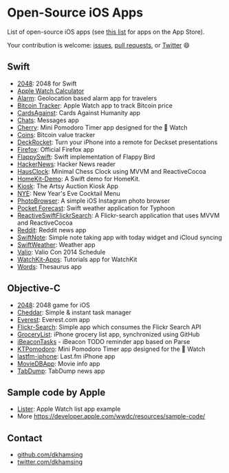 # Open-Source iOS Apps

List of open-source iOS apps (see [this list](README.md) for apps on the App Store).

Your contribution is welcome: [issues](https://github.com/dkhamsing/open-source-ios-apps/issues), [pull requests](https://github.com/dkhamsing/open-source-ios-apps/pulls), or [Twitter](https://twitter.com/dkhamsing) :smile:

## Swift
- [2048](https://github.com/austinzheng/swift-2048): 2048 for Swift
- [Apple Watch Calculator](https://github.com/noodlewerk/Apple_Watch_Calculator)
- [Alarm](https://github.com/ChrisChares/swift-alarm): Geolocation based alarm app for travelers
- [Bitcoin Tracker](http://www.raywenderlich.com/89562/watchkit-tutorial-with-swift-getting-started): Apple Watch app to track Bitcoin price 
- [CardsAgainst](https://github.com/jpsim/CardsAgainst): Cards Against Humanity app
- [Chats](https://github.com/acani/Chats): Messages app
- [Cherry](https://github.com/kenshin03/Cherry): Mini Pomodoro Timer app designed for the  Watch
- [Coins](https://github.com/nothingmagical/coins): Bitcoin value tracker
- [DeckRocket](https://github.com/jpsim/DeckRocket): Turn your iPhone into a remote for Deckset presentations
- [Firefox](https://github.com/mozilla/firefox-ios): Official Firefox app 
- [FlappySwift](https://github.com/fullstackio/FlappySwift): Swift implementation of Flappy Bird
- [HackerNews](https://github.com/amitburst/HackerNews): Hacker News reader
- [HausClock](https://github.com/nottombrown/HausClock): Minimal Chess Clock using MVVM and ReactiveCocoa
- [HomeKit-Demo](https://github.com/KhaosT/HomeKit-Demo): A Swift demo for HomeKit.
- [Kiosk](https://github.com/artsy/eidolon): The Artsy Auction Kiosk App
- [NYE](https://github.com/soffes/nye): New Year's Eve Cocktail Menu
- [PhotoBrowser](https://github.com/MoZhouqi/PhotoBrowser): A simple iOS Instagram photo browser
- [Pocket Forecast](https://github.com/appsquickly/Typhoon-Swift-Example): Swift weather application for Typhoon
- [ReactiveSwiftFlickrSearch](https://github.com/ColinEberhardt/ReactiveSwiftFlickrSearch): A Flickr-search application that uses MVVM and ReactiveCocoa
- [Reddit](https://github.com/amitburst/reddit-demo): Reddit news app
- [SwiftNote](https://github.com/mslathrop/SwiftNote): Simple note taking app with today widget and iCloud syncing
- [SwiftWeather](https://github.com/JakeLin/SwiftWeather): Weather app
- [Valio](https://github.com/soffes/valio): Valio Con 2014 Schedule
- [WatchKit-Apps](https://github.com/kostiakoval/WatchKit-Apps): Tutorials app for WatchKit
- [Words](https://github.com/soffes/words): Thesaurus app

## Objective-C
- [2048](https://github.com/austinzheng/iOS-2048): 2048 game for iOS
- [Cheddar](https://github.com/nothingmagical/cheddar-ios): Simple & instant task manager
- [Everest](https://github.com/EverestOpenSource/Everest-iOS): Everest.com app
- [Flickr-Search](https://github.com/alikaragoz/Flickr-Search/): Simple app which consumes the Flickr Search API
- [GroceryList](https://github.com/jspahrsummers/GroceryList): iPhone grocery list app, synchronized using GitHub
- [iBeaconTasks](https://github.com/TomekB/iBeaconTasks) - iBeacon TODO reminder app based on Parse
- [KTPomodoro](https://github.com/kenshin03/KTPomodoro): Mini Pomodoro Timer app designed for the  Watch
- [lastfm-iphone](https://github.com/lastfm/lastfm-iphone): Last.fm iPhone app
- [MovieDBApp](https://github.com/KMindeguia/moviedbapp): Movie info app
- [TabDump](https://github.com/dkhamsing/TabDump): TabDump news app

## Sample code by Apple
- [Lister](https://developer.apple.com/library/prerelease/ios/samplecode/Lister/Introduction/Intro.html): Apple Watch list app example 
- More https://developer.apple.com/wwdc/resources/sample-code/

## Contact
- [github.com/dkhamsing](https://github.com/dkhamsing)
- [twitter.com/dkhamsing](https://twitter.com/dkhamsing)

